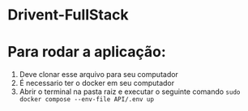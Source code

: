 # Drivent-FullStack

# Para rodar a aplicação:
  1. Deve clonar esse arquivo para seu computador
  2. É necessario ter o docker em seu computador
  3. Abrir o terminal na pasta raiz e executar o seguinte comando `sudo docker compose --env-file API/.env up`